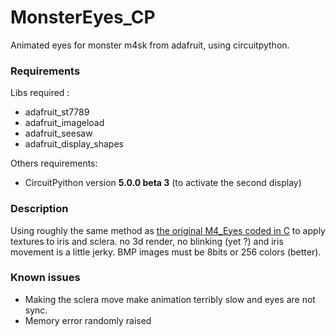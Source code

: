 # MonsterEyes_CP
Animated eyes for monster m4sk from adafruit, using circuitpython. 

### Requirements

Libs required : 
* adafruit_st7789
* adafruit_imageload
* adafruit_seesaw
* adafruit_display_shapes

Others requirements:
* CircuitPyithon version **5.0.0 beta 3** (to activate the second display)

### Description

Using roughly the same method as [the original M4_Eyes coded in C](https://github.com/adafruit/Adafruit_Learning_System_Guides/tree/master/M4_Eyes) to apply textures to iris and sclera.
no 3d render, no blinking (yet ?) and iris movement is a little jerky.
BMP images must be 8bits or 256 colors (better).

### Known issues

* Making the sclera move make animation terribly slow and eyes are not sync.
* Memory error randomly raised


